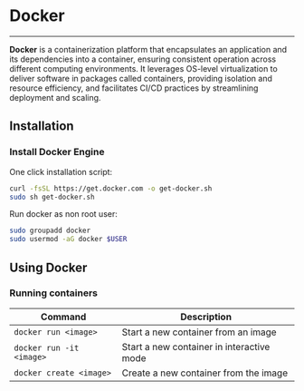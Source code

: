 # Docker
---
**Docker** is a containerization platform that encapsulates an application and its dependencies into a container, ensuring consistent operation across different computing environments. It leverages OS-level virtualization to deliver software in packages called containers, providing isolation and resource efficiency, and facilitates CI/CD practices by streamlining deployment and scaling.

## Installation

### Install Docker Engine

One click installation script:

```bash
curl -fsSL https://get.docker.com -o get-docker.sh
sudo sh get-docker.sh
```

Run docker as non root user:

```bash
sudo groupadd docker
sudo usermod -aG docker $USER
```

## Using Docker

### Running containers

| Command                  | Description                               |
| ------------------------ | ----------------------------------------- |
| `docker run <image>`     | Start a new container from an image       |
| `docker run -it <image>` | Start a new container in interactive mode |
| `docker create <image>`  | Create a new container from the image     |